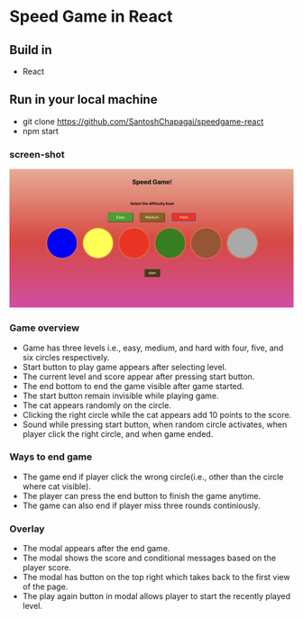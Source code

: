 # Speed Game in React

## Build in
- React

## Run in your local machine
- git clone https://github.com/SantoshChapagai/speedgame-react
- npm start

### screen-shot
![](./src/images/game.jpeg)


### Game overview
- Game has three levels i.e., easy, medium, and hard with four, five, and six circles respectively.
- Start button to play game appears after selecting level.
- The current level and score appear after pressing start button.
- The end bottom to end the game visible after game started.
- The start button remain invisible while playing game.
- The cat appears randomly on the circle.
- Clicking the right circle while the cat appears add 10 points to the score.
- Sound while pressing start button, when random circle activates, when player click the right circle, and when game ended.

### Ways to end game
- The game end if player click the wrong circle(i.e., other than the circle where cat visible).
- The player can press the end button to finish the game anytime.
- The game can also end if player miss three rounds continiously.

### Overlay
- The modal appears after the end game.
- The modal shows the score and conditional messages based on the player score. 
- The modal has button on the top right which takes back to the first view of the page.
- The play again button in modal allows player to start the recently played level.




